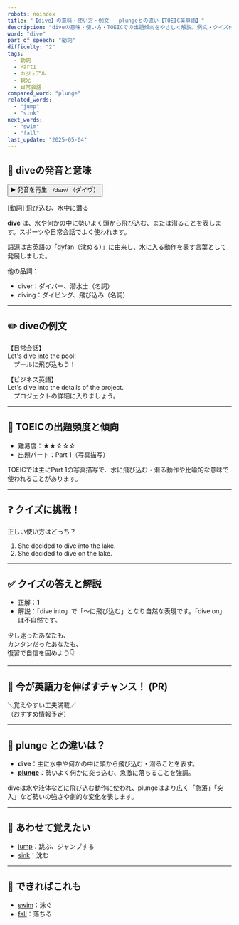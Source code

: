 ```yaml
---
robots: noindex
title: "【dive】の意味・使い方・例文 ― plungeとの違い【TOEIC英単語】"
description: "diveの意味・使い方・TOEICでの出題傾向をやさしく解説。例文・クイズ付きでplungeとの違いもわかりやすく学べます。"
word: "dive"
part_of_speech: "動詞"
difficulty: "2"
tags:
  - 動詞
  - Part1
  - カジュアル
  - 観光
  - 日常会話
compared_word: "plunge"
related_words:
  - "jump"
  - "sink"
next_words:
  - "swim"
  - "fall"
last_update: "2025-05-04"
---
```


## 🔰 diveの発音と意味

<button class="play-audio" onclick="playTTS('dive')">
  <span class="play-audio-main">
    ▶️ 発音を再生　/daɪv/
  </span>
  <span class="play-audio-sub">
    （ダイヴ）
  </span>
</button>

[動詞] 飛び込む、水中に潜る

**dive** は、水や何かの中に勢いよく頭から飛び込む、または潜ることを表します。スポーツや日常会話でよく使われます。

語源は古英語の「dyfan（沈める）」に由来し、水に入る動作を表す言葉として発展しました。

他の品詞：  
- diver：ダイバー、潜水士（名詞）
- diving：ダイビング、飛び込み（名詞）

---

## ✏️ diveの例文

【日常会話】  
Let's dive into the pool!  
　プールに飛び込もう！

【ビジネス英語】  
Let's dive into the details of the project.  
　プロジェクトの詳細に入りましょう。

---

## 🎯 TOEICの出題頻度と傾向

- 難易度：★★☆☆☆
- 出題パート：Part 1（写真描写）

TOEICでは主にPart 1の写真描写で、水に飛び込む・潜る動作や比喩的な意味で使われることがあります。

---

## ❓ クイズに挑戦！

正しい使い方はどっち？

1. She decided to dive into the lake.  
2. She decided to dive on the lake.

---

## ✅ クイズの答えと解説

- 正解：**1**
- 解説：「dive into」で「〜に飛び込む」となり自然な表現です。「dive on」は不自然です。

少し迷ったあなたも、  
カンタンだったあなたも、  
復習で自信を固めよう👇️

---

## 🚀 今が英語力を伸ばすチャンス！ (PR)

<div class="info-center">
＼覚えやすい工夫満載／<br>  
（おすすめ情報予定）
</div>

---

## 🤔  plunge との違いは？

- **dive**：主に水中や何かの中に頭から飛び込む・潜ることを表す。
- **[plunge](/word/plunge)**：勢いよく何かに突っ込む、急激に落ちることを強調。

diveは水や液体などに飛び込む動作に使われ、plungeはより広く「急落」「突入」など勢いの強さや劇的な変化を表します。

---

## 🧩 あわせて覚えたい

- [jump](/word/jump)：跳ぶ、ジャンプする
- [sink](/word/sink)：沈む

---

## 📖 できればこれも

- [swim](/word/swim)：泳ぐ
- [fall](/word/fall)：落ちる

<!-- cvid: aid11_bid29 -->

